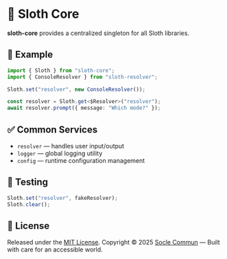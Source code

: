 # 🧩 Sloth Core

**sloth-core** provides a centralized singleton for all Sloth libraries.

## 🔌 Example

```ts
import { Sloth } from "sloth-core";
import { ConsoleResolver } from "sloth-resolver";

Sloth.set("resolver", new ConsoleResolver());

const resolver = Sloth.get<$Resolver>("resolver");
await resolver.prompt({ message: "Which mode?" });
```

## ✅ Common Services

- `resolver` — handles user input/output
- `logger` — global logging utility
- `config` — runtime configuration management

## 🧪 Testing

```ts
Sloth.set("resolver", fakeResolver);
Sloth.clear();
```

## 📜 License

Released under the [MIT License](LICENSE). Copyright © 2025 [Socle Commun](https://github.com/socle-commun) — Built with care for an accessible world.
